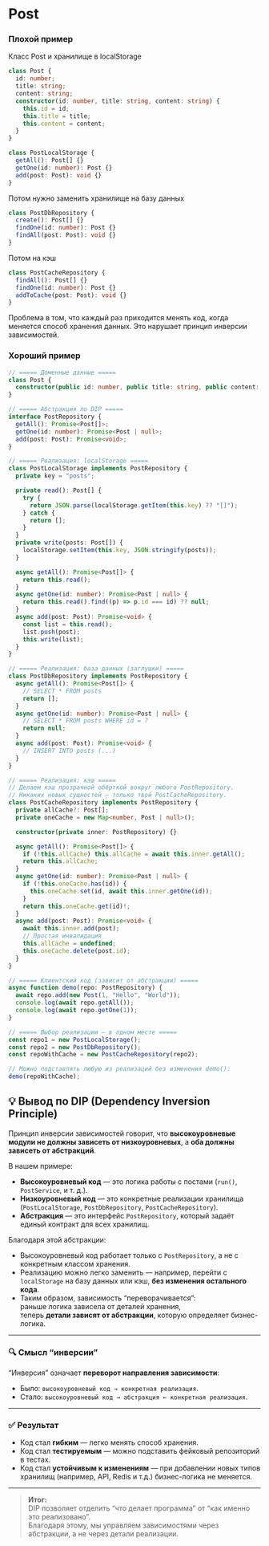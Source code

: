 # Post

### Плохой пример

Класс Post и хранилище в localStorage

```ts
class Post {
  id: number;
  title: string;
  content: string;
  constructor(id: number, title: string, content: string) {
    this.id = id;
    this.title = title;
    this.content = content;
  }
}

class PostLocalStorage {
  getAll(): Post[] {}
  getOne(id: number): Post {}
  add(post: Post): void {}
}
```

Потом нужно заменить хранилище на базу данных

```ts
class PostDbRepository {
  create(): Post[] {}
  findOne(id: number): Post {}
  findAll(post: Post): void {}
}
```

Потом на кэш

```ts
class PostCacheRepository {
  findAll(): Post[] {}
  findOne(id: number): Post {}
  addToCache(post: Post): void {}
}
```

Проблема в том, что каждый раз приходится менять код, когда меняется способ хранения данных.
Это нарушает принцип инверсии зависимостей.

### Хороший пример

```ts
// ===== Доменные данные =====
class Post {
  constructor(public id: number, public title: string, public content: string) {}
}

// ===== Абстракция по DIP =====
interface PostRepository {
  getAll(): Promise<Post[]>;
  getOne(id: number): Promise<Post | null>;
  add(post: Post): Promise<void>;
}

// ===== Реализация: localStorage =====
class PostLocalStorage implements PostRepository {
  private key = "posts";

  private read(): Post[] {
    try {
      return JSON.parse(localStorage.getItem(this.key) ?? "[]");
    } catch {
      return [];
    }
  }
  private write(posts: Post[]) {
    localStorage.setItem(this.key, JSON.stringify(posts));
  }

  async getAll(): Promise<Post[]> {
    return this.read();
  }
  async getOne(id: number): Promise<Post | null> {
    return this.read().find((p) => p.id === id) ?? null;
  }
  async add(post: Post): Promise<void> {
    const list = this.read();
    list.push(post);
    this.write(list);
  }
}

// ===== Реализация: база данных (заглушки) =====
class PostDbRepository implements PostRepository {
  async getAll(): Promise<Post[]> {
    // SELECT * FROM posts
    return [];
  }
  async getOne(id: number): Promise<Post | null> {
    // SELECT * FROM posts WHERE id = ?
    return null;
  }
  async add(post: Post): Promise<void> {
    // INSERT INTO posts (...)
  }
}

// ===== Реализация: кэш =====
// Делаем кэш прозрачной обёрткой вокруг любого PostRepository.
// Никаких новых сущностей — только твой PostCacheRepository.
class PostCacheRepository implements PostRepository {
  private allCache?: Post[];
  private oneCache = new Map<number, Post | null>();

  constructor(private inner: PostRepository) {}

  async getAll(): Promise<Post[]> {
    if (!this.allCache) this.allCache = await this.inner.getAll();
    return this.allCache;
  }
  async getOne(id: number): Promise<Post | null> {
    if (!this.oneCache.has(id)) {
      this.oneCache.set(id, await this.inner.getOne(id));
    }
    return this.oneCache.get(id)!;
  }
  async add(post: Post): Promise<void> {
    await this.inner.add(post);
    // Простая инвалидация
    this.allCache = undefined;
    this.oneCache.delete(post.id);
  }
}

// ===== Клиентский код (зависит от абстракции) =====
async function demo(repo: PostRepository) {
  await repo.add(new Post(1, "Hello", "World"));
  console.log(await repo.getAll());
  console.log(await repo.getOne(1));
}

// ===== Выбор реализации — в одном месте =====
const repo1 = new PostLocalStorage();
const repo2 = new PostDbRepository();
const repoWithCache = new PostCacheRepository(repo2);

// Можно подставлять любую из реализаций без изменения demo():
demo(repoWithCache);
```

## 💡 Вывод по DIP (Dependency Inversion Principle)

Принцип инверсии зависимостей говорит, что **высокоуровневые модули не должны зависеть от низкоуровневых**, а **оба должны зависеть от абстракций**.

В нашем примере:

- **Высокоуровневый код** — это логика работы с постами (`run()`, `PostService`, и т. д.).
- **Низкоуровневый код** — это конкретные реализации хранилища (`PostLocalStorage`, `PostDbRepository`, `PostCacheRepository`).
- **Абстракция** — это интерфейс `PostRepository`, который задаёт единый контракт для всех хранилищ.

Благодаря этой абстракции:

- Высокоуровневый код работает только с `PostRepository`, а не с конкретным классом хранения.
- Реализацию можно легко заменить — например, перейти с `localStorage` на базу данных или кэш, **без изменения остального кода**.
- Таким образом, зависимость “переворачивается”:  
  раньше логика зависела от деталей хранения,  
  теперь **детали зависят от абстракции**, которую определяет бизнес-логика.

---

### 🔍 Смысл “инверсии”

“Инверсия” означает **переворот направления зависимости**:

- Было: `высокоуровневый код → конкретная реализация`.
- Стало: `высокоуровневый код → абстракция ← конкретная реализация`.

---

### ✅ Результат

- Код стал **гибким** — легко менять способ хранения.
- Код стал **тестируемым** — можно подставить фейковый репозиторий в тестах.
- Код стал **устойчивым к изменениям** — при добавлении новых типов хранилищ (например, API, Redis и т.д.) бизнес-логика не меняется.

---

> **Итог:**  
> DIP позволяет отделить “что делает программа” от “как именно это реализовано”.  
> Благодаря этому, мы управляем зависимостями через абстракции, а не через детали реализации.
